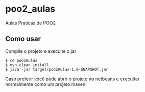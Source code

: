# poo2_aulas

Aulas Praticas de POO2

## Como usar
Compile o projeto e execulte o jar
```
$ cd poo2Aulas
$ mvn clean install
$ java -jar target/poo2Aulas-1.0-SNAPSHOT.jar 

```
Caso preferir você pode abrir o projeto no netbeans e execultar normalmente como um projeto maven.
